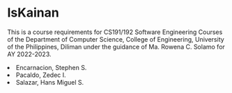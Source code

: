 # IsKainan

This is a course requirements for CS191/192 Software Engineering Courses of the Department of Computer Science, College of Engineering, University of the Philippines, Diliman under the guidance of Ma. Rowena C. Solamo for AY 2022-2023.


<li>Encarnacion, Stephen S.</li>
<li>Pacaldo, Zedec I.</li> 
<li>Salazar, Hans Miguel S.</li>
